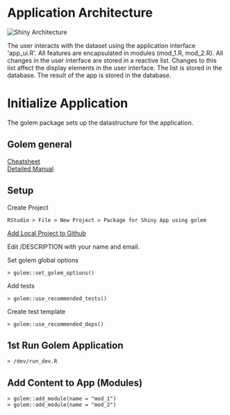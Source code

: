 # Application Architecture

![Shiny Architecture](../img/Shiny_Golem_App_Architecture.drawio.svg)

The user interacts with the dataset using the application interface 'app_ui.R'. All features are encapsulated in modules (mod_1.R, mod_2.R). All changes in the user interface are stored in a reactive list. Changes to this list affect the display elements in the user interface. The list is stored in the database. The result of the app is stored in the database.

# Initialize Application

The golem package sets up the datastructure for the application.

## Golem general

[Cheatsheet](https://thinkr.fr/golem_cheatsheet_V0.1.pdf)  
[Detailed Manual](https://engineering-shiny.org/golem.html)

## Setup

Create Project  

    RStudio > File > New Project > Package for Shiny App using golem

[Add Local Project to Github](../de/git.md#addlocalprojecttogithub)  

Edit /DESCRIPTION with your name and email.

Set golem global options  

    > golem::set_golem_options()
    
Add tests  

    > golem::use_recommended_tests()
    
Create test template  

    > golem::use_recommended_deps()
    
## 1st Run Golem Application

    > /dev/run_dev.R
    
## Add Content to App (Modules)

    > golem::add_module(name = "mod_1")
    > golem::add_module(name = "mod_2")
